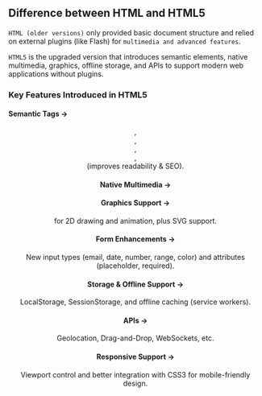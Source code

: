 ## Difference between HTML and HTML5

`HTML (older versions)` only provided basic document structure and relied on external plugins (like Flash) for `multimedia and advanced features`.

`HTML5` is the upgraded version that introduces semantic elements, native multimedia, graphics, offline storage, and APIs to support modern web applications without plugins.

### Key Features Introduced in HTML5

#### Semantic Tags →
 <header>, <footer>, <section>, <article>, <nav> (improves readability & SEO).

#### Native Multimedia →
 <audio> and <video> for media playback without plugins.

#### Graphics Support →
 <canvas> for 2D drawing and animation, plus SVG support.

#### Form Enhancements →
 New input types (email, date, number, range, color) and attributes (placeholder, required).

#### Storage & Offline Support →
 LocalStorage, SessionStorage, and offline caching (service workers).

#### APIs →
 Geolocation, Drag-and-Drop, WebSockets, etc.

#### Responsive Support →
 Viewport control and better integration with CSS3 for mobile-friendly design.